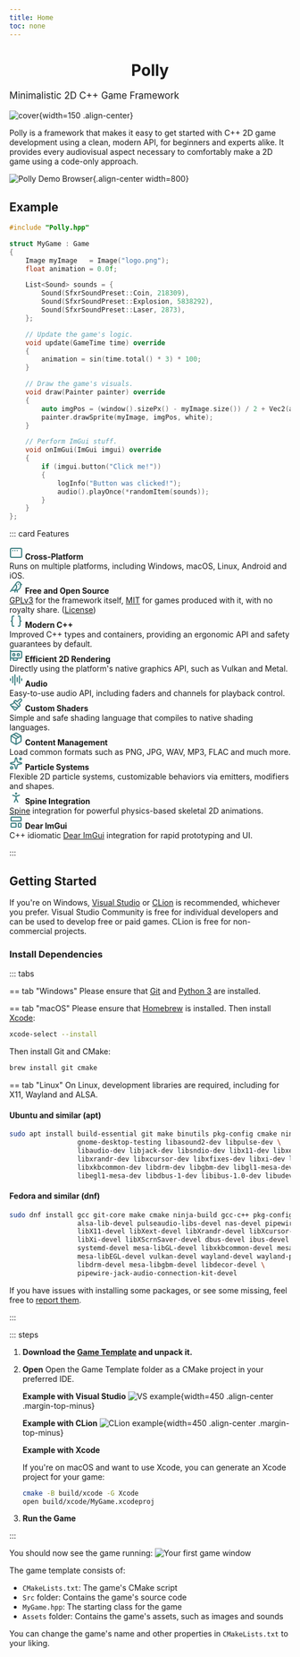 ```yaml
---
title: Home
toc: none
---
```


<h1 class="main-title" style="text-align: center">Polly</h1>

<p class="sub-title center-text" style="font-size: 120%">Minimalistic 2D C++ Game Framework</p>

![cover](/assets/images/logo256.png){width=150 .align-center}

<p class="center-text">
Polly is a framework that makes it easy to get started with C++ 2D game development using a clean, modern API, for beginners and experts alike. It provides every audiovisual aspect necessary to comfortably make a 2D game using a code-only approach.
</p>

<!--
<div class="centering-container">
    <a class="docmd-button"  href="#getting-started">Get Started</a>
</div>
-->

![Polly Demo Browser](/assets/images/cover-1.webp){.align-center width=800}

## Example

```cpp
#include "Polly.hpp"

struct MyGame : Game
{
    Image myImage   = Image("logo.png");
    float animation = 0.0f;

    List<Sound> sounds = {
        Sound(SfxrSoundPreset::Coin, 218309),
        Sound(SfxrSoundPreset::Explosion, 5838292),
        Sound(SfxrSoundPreset::Laser, 2873),
    };

    // Update the game's logic.
    void update(GameTime time) override
    {
        animation = sin(time.total() * 3) * 100;
    }

    // Draw the game's visuals.
    void draw(Painter painter) override
    {
        auto imgPos = (window().sizePx() - myImage.size()) / 2 + Vec2(animation, 0);
        painter.drawSprite(myImage, imgPos, white);
    }

    // Perform ImGui stuff.
    void onImGui(ImGui imgui) override
    {
        if (imgui.button("Click me!"))
        {
            logInfo("Button was clicked!");
            audio().playOnce(*randomItem(sounds));
        }
    }
};
```

::: card Features

<div class="features-container">

<div>
<div class="feature-header">
<svg xmlns="http://www.w3.org/2000/svg" width="24" height="24" viewBox="0 0 24 24" fill="none" stroke="#3e8083ff" stroke-width="2" stroke-linecap="round" stroke-linejoin="round" class="lucide lucide-app-window-mac-icon lucide-app-window-mac"><rect width="20" height="16" x="2" y="4" rx="2"/><path d="M6 8h.01"/><path d="M10 8h.01"/><path d="M14 8h.01"/></svg>
<b>Cross-Platform</b>
</div>
Runs on multiple platforms, including Windows, macOS, Linux, Android and iOS.
</div>

<div>
<div class="feature-header">
<svg xmlns="http://www.w3.org/2000/svg" width="24" height="24" viewBox="0 0 24 24" fill="none" stroke="#3e8083ff" stroke-width="2" stroke-linecap="round" stroke-linejoin="round" class="lucide lucide-bird-icon lucide-bird"><path d="M16 7h.01"/><path d="M3.4 18H12a8 8 0 0 0 8-8V7a4 4 0 0 0-7.28-2.3L2 20"/><path d="m20 7 2 .5-2 .5"/><path d="M10 18v3"/><path d="M14 17.75V21"/><path d="M7 18a6 6 0 0 0 3.84-10.61"/></svg>
<b>Free and Open Source</b>
</div>
<a href="https://www.gnu.org/licenses/gpl-3.0.en.html" target="_blank">GPLv3</a> for the framework itself, <a href="https://opensource.org/license/mit" target="_blank">MIT</a> for games produced with it, with no royalty share. (<a href="/license">License</a>)
</div>

<div>
<div class="feature-header">
<svg xmlns="http://www.w3.org/2000/svg" width="24" height="24" viewBox="0 0 24 24" fill="none" stroke="#3e8083ff" stroke-width="2" stroke-linecap="round" stroke-linejoin="round" class="lucide lucide-braces-icon lucide-braces"><path d="M8 3H7a2 2 0 0 0-2 2v5a2 2 0 0 1-2 2 2 2 0 0 1 2 2v5c0 1.1.9 2 2 2h1"/><path d="M16 21h1a2 2 0 0 0 2-2v-5c0-1.1.9-2 2-2a2 2 0 0 1-2-2V5a2 2 0 0 0-2-2h-1"/></svg>
<b>Modern C++</b>
</div>
Improved C++ types and containers, providing an ergonomic API and safety guarantees by default.
</div>

<div>
<div class="feature-header">
<svg xmlns="http://www.w3.org/2000/svg" width="24" height="24" viewBox="0 0 24 24" fill="none" stroke="#3e8083ff" stroke-width="2" stroke-linecap="round" stroke-linejoin="round" class="lucide lucide-gpu-icon lucide-gpu"><path d="M2 21V3"/><path d="M2 5h18a2 2 0 0 1 2 2v8a2 2 0 0 1-2 2H2.26"/><path d="M7 17v3a1 1 0 0 0 1 1h5a1 1 0 0 0 1-1v-3"/><circle cx="16" cy="11" r="2"/><circle cx="8" cy="11" r="2"/></svg>
<b>Efficient 2D Rendering</b>
</div>
Directly using the platform's native graphics API, such as Vulkan and Metal.
</div>

<div>
<div class="feature-header">
<svg xmlns="http://www.w3.org/2000/svg" width="24" height="24" viewBox="0 0 24 24" fill="none" stroke="#3e8083ff" stroke-width="2" stroke-linecap="round" stroke-linejoin="round" class="lucide lucide-audio-lines-icon lucide-audio-lines"><path d="M2 10v3"/><path d="M6 6v11"/><path d="M10 3v18"/><path d="M14 8v7"/><path d="M18 5v13"/><path d="M22 10v3"/></svg>
<b>Audio</b>
</div>
Easy-to-use audio API, including faders and channels for playback control.
</div>

<div>
<div class="feature-header">
<svg xmlns="http://www.w3.org/2000/svg" width="24" height="24" viewBox="0 0 24 24" fill="none" stroke="#3e8083ff" stroke-width="2" stroke-linecap="round" stroke-linejoin="round" class="lucide lucide-paintbrush-icon lucide-paintbrush"><path d="m14.622 17.897-10.68-2.913"/><path d="M18.376 2.622a1 1 0 1 1 3.002 3.002L17.36 9.643a.5.5 0 0 0 0 .707l.944.944a2.41 2.41 0 0 1 0 3.408l-.944.944a.5.5 0 0 1-.707 0L8.354 7.348a.5.5 0 0 1 0-.707l.944-.944a2.41 2.41 0 0 1 3.408 0l.944.944a.5.5 0 0 0 .707 0z"/><path d="M9 8c-1.804 2.71-3.97 3.46-6.583 3.948a.507.507 0 0 0-.302.819l7.32 8.883a1 1 0 0 0 1.185.204C12.735 20.405 16 16.792 16 15"/></svg>
<b>Custom Shaders</b>
</div>
Simple and safe shading language that compiles to native shading languages.
</div>

<div>
<div class="feature-header">
<svg xmlns="http://www.w3.org/2000/svg" width="24" height="24" viewBox="0 0 24 24" fill="none" stroke="#3e8083ff" stroke-width="2" stroke-linecap="round" stroke-linejoin="round" class="lucide lucide-package-icon lucide-package"><path d="M11 21.73a2 2 0 0 0 2 0l7-4A2 2 0 0 0 21 16V8a2 2 0 0 0-1-1.73l-7-4a2 2 0 0 0-2 0l-7 4A2 2 0 0 0 3 8v8a2 2 0 0 0 1 1.73z"/><path d="M12 22V12"/><polyline points="3.29 7 12 12 20.71 7"/><path d="m7.5 4.27 9 5.15"/></svg>
<b>Content Management</b>
</div>
Load common formats such as PNG, JPG, WAV, MP3, FLAC and much more. 
</div>

<div>
<div class="feature-header">
<svg xmlns="http://www.w3.org/2000/svg" width="24" height="24" viewBox="0 0 24 24" fill="none" stroke="#3e8083ff" stroke-width="2" stroke-linecap="round" stroke-linejoin="round" class="lucide lucide-sparkles-icon lucide-sparkles"><path d="M11.017 2.814a1 1 0 0 1 1.966 0l1.051 5.558a2 2 0 0 0 1.594 1.594l5.558 1.051a1 1 0 0 1 0 1.966l-5.558 1.051a2 2 0 0 0-1.594 1.594l-1.051 5.558a1 1 0 0 1-1.966 0l-1.051-5.558a2 2 0 0 0-1.594-1.594l-5.558-1.051a1 1 0 0 1 0-1.966l5.558-1.051a2 2 0 0 0 1.594-1.594z"/><path d="M20 2v4"/><path d="M22 4h-4"/><circle cx="4" cy="20" r="2"/></svg>
<b>Particle Systems</b>
</div>
Flexible 2D particle systems, customizable behaviors via emitters, modifiers and shapes.
</div>

<div>
<div class="feature-header">
<svg xmlns="http://www.w3.org/2000/svg" width="24" height="24" viewBox="0 0 24 24" fill="none" stroke="#3e8083ff" stroke-width="2" stroke-linecap="round" stroke-linejoin="round" class="lucide lucide-person-standing-icon lucide-person-standing"><circle cx="12" cy="5" r="1"/><path d="m9 20 3-6 3 6"/><path d="m6 8 6 2 6-2"/><path d="M12 10v4"/></svg>
<b>Spine Integration</b>
</div>
<a href="https://esotericsoftware.com/" target="_blank">Spine</a> integration for powerful physics-based skeletal 2D animations.
</div>

<div>
<div class="feature-header">
<svg xmlns="http://www.w3.org/2000/svg" width="24" height="24" viewBox="0 0 24 24" fill="none" stroke="#3e8083ff" stroke-width="2" stroke-linecap="round" stroke-linejoin="round" class="lucide lucide-layout-template-icon lucide-layout-template"><rect width="18" height="7" x="3" y="3" rx="1"/><rect width="9" height="7" x="3" y="14" rx="1"/><rect width="5" height="7" x="16" y="14" rx="1"/></svg>
<b>Dear ImGui</b>
</div>
C++ idiomatic <a href="https://github.com/ocornut/imgui" target="_blank">Dear ImGui</a> integration for rapid prototyping and UI.
</div>

</div>

:::

## Getting Started

If you're on Windows, [Visual Studio](https://visualstudio.com/) or [CLion](https://www.jetbrains.com/clion/) is recommended, whichever you prefer.
Visual Studio Community is free for individual developers and can be used to develop free or paid games. CLion is free for non-commercial projects.

### Install Dependencies

::: tabs

== tab "Windows"
   Please ensure that [Git](https://git-scm.com/downloads/win) and [Python 3](https://www.python.org/downloads/windows/) are installed.

== tab "macOS"
   Please ensure that [Homebrew](https://github.com/Homebrew/brew/releases) is installed. Then install [Xcode](https://developer.apple.com/xcode/):
   
   ```sh
   xcode-select --install
   ```
   
   Then install Git and CMake:
   
   ```sh
   brew install git cmake
   ```

== tab "Linux"
   On Linux, development libraries are required, including for X11, Wayland and ALSA.
   
   #### Ubuntu and similar (apt)
   
   ```sh
   sudo apt install build-essential git make binutils pkg-config cmake ninja-build clang-format \
                    gnome-desktop-testing libasound2-dev libpulse-dev \
                    libaudio-dev libjack-dev libsndio-dev libx11-dev libxext-dev \
                    libxrandr-dev libxcursor-dev libxfixes-dev libxi-dev libxss-dev libxtst-dev \
                    libxkbcommon-dev libdrm-dev libgbm-dev libgl1-mesa-dev libgles2-mesa-dev \
                    libegl1-mesa-dev libdbus-1-dev libibus-1.0-dev libudev-dev
   ```
   
   #### Fedora and similar (dnf)
   
   ```sh
   sudo dnf install gcc git-core make cmake ninja-build gcc-c++ pkg-config clang-tools-extra \
                    alsa-lib-devel pulseaudio-libs-devel nas-devel pipewire-devel \
                    libX11-devel libXext-devel libXrandr-devel libXcursor-devel libXfixes-devel \
                    libXi-devel libXScrnSaver-devel dbus-devel ibus-devel \
                    systemd-devel mesa-libGL-devel libxkbcommon-devel mesa-libGLES-devel \
                    mesa-libEGL-devel vulkan-devel wayland-devel wayland-protocols-devel \
                    libdrm-devel mesa-libgbm-devel libdecor-devel \
                    pipewire-jack-audio-connection-kit-devel
   ```

   If you have issues with installing some packages, or see some missing, feel free to [report them](https://github.com/cdervis/Polly2D/issues).

:::

::: steps

1. **Download the [Game Template](https://github.com/cdervis/Polly2D/releases/download/v0.9.2/GameTemplate.zip) and unpack it.**

2. **Open**
   Open the Game Template folder as a CMake project in your preferred IDE.

   **Example with Visual Studio**
   ![VS example](/assets/images/vs-open-cmake.webp){width=450 .align-center .margin-top-minus}

   **Example with CLion**
   ![CLion example](/assets/images/clion-open-cmake.webp){width=450 .align-center .margin-top-minus}

   **Example with Xcode**
   <div class="margin-top-minus">
   If you're on macOS and want to use Xcode, you can generate an Xcode project for your game:

   ```sh
   cmake -B build/xcode -G Xcode
   open build/xcode/MyGame.xcodeproj
   ```
   </div>

3. **Run the Game**

:::

You should now see the game running:
![Your first game window](/assets/images/mygame-first-window.webp)

The game template consists of:

- `CMakeLists.txt`: The game's CMake script
- `Src` folder: Contains the game's source code
- `MyGame.hpp`: The starting class for the game
- `Assets` folder: Contains the game's assets, such as images and sounds

You can change the game's name and other properties in `CMakeLists.txt` to your liking.


